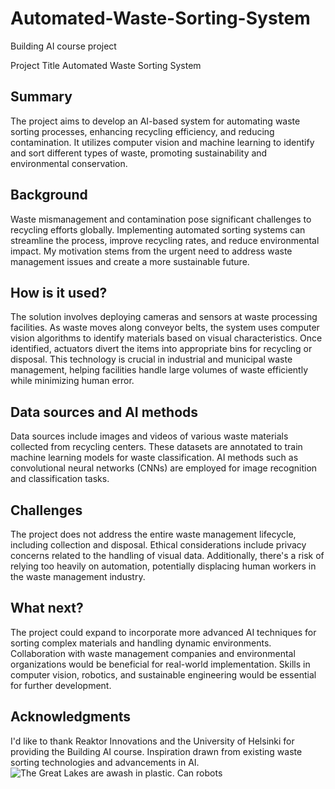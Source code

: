 # Automated-Waste-Sorting-System

Building AI course project

Project Title
Automated Waste Sorting System

## Summary 
The project aims to develop an AI-based system for automating waste sorting processes, enhancing recycling efficiency, and reducing contamination. It utilizes computer vision and machine learning to identify and sort different types of waste, promoting sustainability and environmental conservation.

## Background
Waste mismanagement and contamination pose significant challenges to recycling efforts globally. Implementing automated sorting systems can streamline the process, improve recycling rates, and reduce environmental impact. My motivation stems from the urgent need to address waste management issues and create a more sustainable future.

## How is it used?
The solution involves deploying cameras and sensors at waste processing facilities. As waste moves along conveyor belts, the system uses computer vision algorithms to identify materials based on visual characteristics. Once identified, actuators divert the items into appropriate bins for recycling or disposal. This technology is crucial in industrial and municipal waste management, helping facilities handle large volumes of waste efficiently while minimizing human error.

## Data sources and AI methods
Data sources include images and videos of various waste materials collected from recycling centers. These datasets are annotated to train machine learning models for waste classification. AI methods such as convolutional neural networks (CNNs) are employed for image recognition and classification tasks.

## Challenges
The project does not address the entire waste management lifecycle, including collection and disposal. Ethical considerations include privacy concerns related to the handling of visual data. Additionally, there's a risk of relying too heavily on automation, potentially displacing human workers in the waste management industry.

## What next?
The project could expand to incorporate more advanced AI techniques for sorting complex materials and handling dynamic environments. Collaboration with waste management companies and environmental organizations would be beneficial for real-world implementation. Skills in computer vision, robotics, and sustainable engineering would be essential for further development.

## Acknowledgments
I'd like to thank Reaktor Innovations and the University of Helsinki for providing the Building AI course.
Inspiration drawn from existing waste sorting technologies and advancements in AI.
![The Great Lakes are awash in plastic. Can robots](https://encrypted-tbn0.gstatic.com/images?q=tbn:ANd9GcSGrG3qapo-82MS5-ZfECNxF79kmSeQK8dK1VtXm3djPcZc9VjwqgO2gsQC4-tL5x7V5hg&usqp=CAU)
